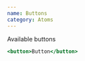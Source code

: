 ```yaml
---
name: Buttons
category: Atoms
---
```


Available buttons

```buttons.html
<button>Button</button>
```